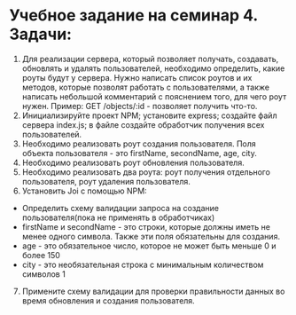 # Учебное задание на семинар 4. Задачи:
1) Для реализации сервера, который позволяет получать, создавать, обновлять и удалять пользователей, необходимо определить, какие роуты будут у сервера. Нужно написать список роутов и их методов, которые позволят работать с пользователями, а также написать небольшой комментарий с пояснением того, для чего роут нужен.
Пример: GET /objects/:id - позволяет получить что-то.
2) Инициализируйте проект NPM; установите express; создайте файл сервера index.js; в файле создайте обработчик получения всех пользователей.
3) Необходимо реализовать роут создания пользователя. Поля объекта пользователя - это firstName, secondName, age, city.
4) Необходимо реализовать роут обновления пользователя.
5) Необходимо реализовать два роута: роут получения отдельного пользователя, роут удаления пользователя.
6) Установить Joi с помощью NPM:
- Определить схему валидации запроса на создание пользователя(пока не применять в обработчиках)
- firstName и secondName - это строки, которые должны иметь не менее одного символа. Также эти поля обязательны для создания.
- age - это обязательное число, которое не может быть меньше 0 и более 150
- city - это необязательная строка с минимальным количеством символов 1
7) Примените схему валидации для проверки правильности данных во время обновления и создания пользователя.